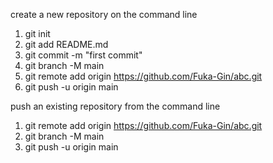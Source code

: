 create a new repository on the command line
  1) git init
  2) git add README.md
  3) git commit -m "first commit"
  4) git branch -M main
  5) git remote add origin https://github.com/Fuka-Gin/abc.git
  6) git push -u origin main

push an existing repository from the command line
  1) git remote add origin https://github.com/Fuka-Gin/abc.git
  2) git branch -M main
  3) git push -u origin main
